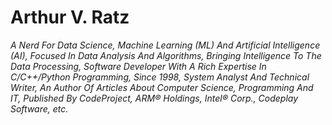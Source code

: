 # Arthur V. Ratz

_A Nerd For Data Science, Machine Learning (ML) And Artificial Intelligence (AI), Focused In Data Analysis And Algorithms, Bringing Intelligence To The Data Processing, Software Developer With A Rich Expertise In C/C++/Python Programming, Since 1998, System Analyst And Technical Writer, An Author Of Articles About Computer Science, Programming And IT, Published By CodeProject, ARM® Holdings, Intel® Corp., Codeplay Software, etc._

